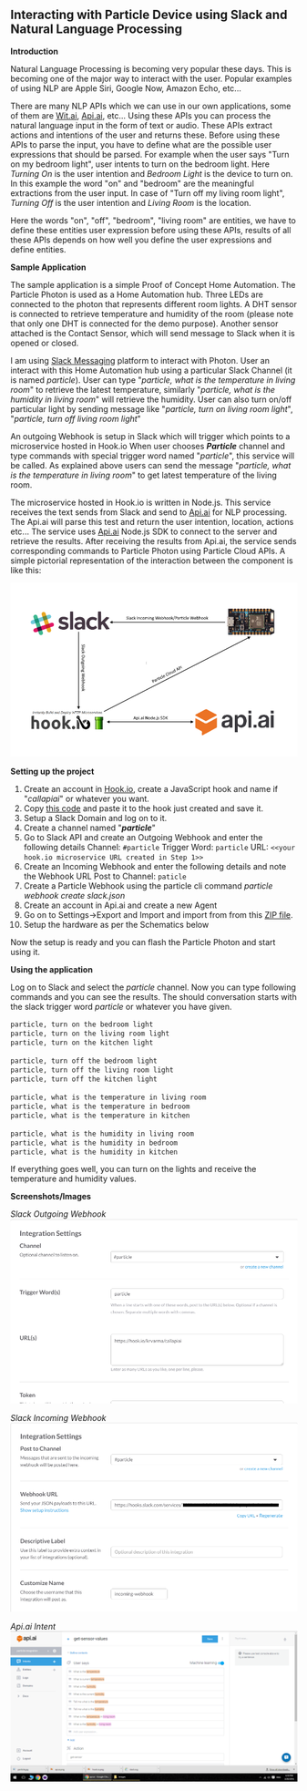 Interacting with Particle Device using Slack and Natural Language Processing
------------------------------------------------------------------------

**Introduction**

Natural Language Processing is becoming very popular these days. This is becoming one of the major way to interact with the user. Popular examples of using NLP are Apple Siri, Google Now, Amazon Echo, etc...

There are many NLP APIs which we can use in our own applications, some of them are [Wit.ai](https://wit.ai/), [Api.ai](https://api.ai/), etc... Using these APIs you can process the natural language input in the form of text or audio. These APIs extract actions and intentions of the user and returns these. Before using these APIs to parse the input, you have to define what are the possible user expressions that should be parsed. For example when the user says "Turn on my bedroom light", user intents to turn on the bedroom light. Here *Turning On* is the user intention and *Bedroom Light* is the device to turn on. In this example the word "on" and "bedroom" are the meaningful extractions from the user input. In case of "Turn off my living room light", *Turning Off* is the user intention and *Living Room* is the location. 

Here the words "on", "off", "bedroom", "living room" are entities, we have to define these entities user expression before using these APIs, results of all these APIs depends on how well you define the user expressions and define entities.

**Sample Application**

The sample application is a simple Proof of Concept Home Automation. The Particle Photon is used as a Home Automation hub. Three LEDs are connected to the photon that represents different room lights. A DHT sensor is connected to retrieve temperature and humidity of the room (please note that only one DHT is connected for the demo purpose). Another sensor attached is the Contact Sensor, which will send message to Slack when it is opened or closed.

I am using [Slack Messaging](https://slack.com/) platform to interact with Photon. User an interact with this Home Automation hub using a particular Slack Channel (it is named *particle*). User can type "*particle, what is the temperature in living room*" to retrieve the latest temperature, similarly "*particle, what is the humidity in living room*" will retrieve the humidity. User can also turn on/off particular light by sending message like "*particle, turn on living room light*", "*particle, turn off living room light*"

An outgoing Webhook is setup in Slack which will trigger which points to a microservice hosted in Hook.io When user chooses ***Particle*** channel and type commands with special trigger word named "*particle*", this service will be called. As explained above users can send the message "*particle, what is the temperature in living room*" to get latest temperature of the living room.

The microservice hosted in Hook.io is written in Node.js. This service receives the text sends from Slack and send to [Api.ai](https://api.ai/) for NLP processing. The Api.ai will parse this test and return the user intention, location, actions etc... The service uses [Api.ai](https://api.ai/) Node.js SDK to connect to the server and retrieve the results. After receiving the results from Api.ai, the service sends corresponding commands to Particle Photon using Particle Cloud APIs. A simple pictorial representation of the interaction between the component is like this:

![Workflow](https://raw.githubusercontent.com/krvarma/particle-slack/master/images/workflow.png)

**Setting up the project**

1. Create an account in [Hook.io](http://hook.io/), create a JavaScript hook and name if "*callapiai*" or whatever you want.
2. Copy [this code](https://raw.githubusercontent.com/krvarma/particle-slack/master/microservice/callapiai.js) and paste it to the hook just created and save it.
3. Setup a Slack Domain and  log on to it.
4. Create a channel named "***particle***"
5. Go to Slack API and create an Outgoing Webhook and enter the following details
	Channel: `#particle`
	Trigger Word: `particle`
	URL: `<<your hook.io microservice URL created in Step 1>>`
6. Create an Incoming Webhook and enter the following details and note the Webhook URL 
	Post to Channel: `paticle`
7. Create a Particle Webhook using the particle cli command
*particle webhook create slack.json*
8. Create an account in Api.ai and create a new Agent
9. Go on to Settings->Export and Import and import from from this [ZIP file](https://github.com/krvarma/particle-slack/blob/master/api.ai/particle-integration.zip).
10. Setup the hardware as per the Schematics below

Now the setup is ready and you can flash the Particle Photon and start using it.

**Using the application**

Log on to Slack and select the *particle* channel. Now you can type following commands and you can see the results. The should conversation starts with the slack trigger word *particle* or whatever you have given.

    particle, turn on the bedroom light
    particle, turn on the living room light
    particle, turn on the kitchen light
    
    particle, turn off the bedroom light
    particle, turn off the living room light
    particle, turn off the kitchen light
    
    particle, what is the temperature in living room
    particle, what is the temperature in bedroom
    particle, what is the temperature in kitchen
    
    particle, what is the humidity in living room
    particle, what is the humidity in bedroom
    particle, what is the humidity in kitchen

If everything goes well, you can turn on the lights and receive the temperature and humidity values. 

**Screenshots/Images**

*Slack Outgoing Webhook*
![Slack Outgoing Webhook](https://raw.githubusercontent.com/krvarma/particle-slack/master/images/outgoinghook.png)

*Slack Incoming Webhook*
![Slack Incoming Webhook](https://raw.githubusercontent.com/krvarma/particle-slack/master/images/incomingwebhook.png)

*Api.ai Intent*
![Api.ai Intent](https://raw.githubusercontent.com/krvarma/particle-slack/master/images/api.ai_exp.png)

